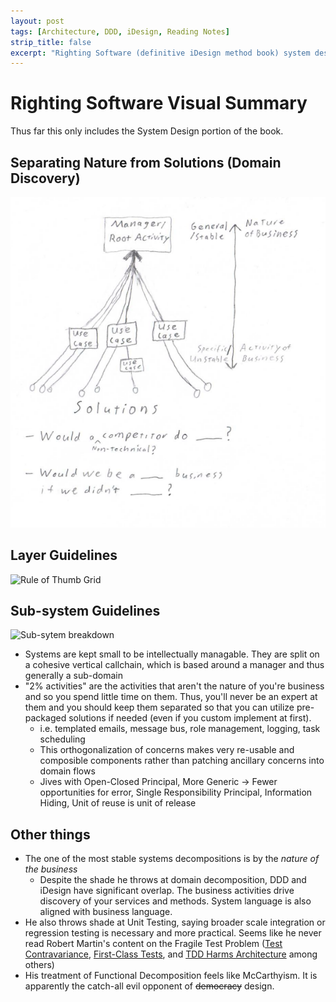 ```yaml
---
layout: post
tags: [Architecture, DDD, iDesign, Reading Notes]
strip_title: false
excerpt: "Righting Software (definitive iDesign method book) system design principles explained with pictures"
---
```


# Righting Software Visual Summary

Thus far this only includes the System Design portion of the book.

## Separating Nature from Solutions (Domain Discovery)
![Solution Scrubbing]({{site.url}}/post-media/../../../post-media/iDesignSolutionScubbing.png)

## Layer Guidelines
![Rule of Thumb Grid]({{site.url}}/post-media/iDesignRuleofThumbGrid.png)

## Sub-system Guidelines
![Sub-sytem breakdown]({{site.url}}/post-media/iDesignSubsystems.png)

 - Systems are kept small to be intellectually managable. They are split on a cohesive vertical callchain, which is based around a manager and thus generally a sub-domain
 - "2% activities" are the activities that aren't the nature of you're business and so you spend little time on them. Thus, you'll never be an expert at them and you should keep them separated so that you can utilize pre-packaged solutions if needed (even if you custom implement at first). 
   - i.e. templated emails, message bus, role management, logging, task scheduling
   - This orthogonalization of concerns makes very re-usable and composible components rather than patching ancillary concerns into domain flows
   - Jives with Open-Closed Principal, More Generic -> Fewer opportunities for error, Single Responsibility Principal, Information Hiding, Unit of reuse is unit of release

## Other things
 - The one of the most stable systems decompositions is by the *nature of the business*
   - Despite the shade he throws at domain decomposition, DDD and iDesign have significant overlap. The business activities drive discovery of your services and methods. System language is also aligned with business language.
 - He also throws shade at Unit Testing, saying broader scale integration or regression testing is necessary and more practical. Seems like he never read Robert Martin's content on the Fragile Test Problem ([Test Contravariance](https://blog.cleancoder.com/uncle-bob/2017/10/03/TestContravariance.html), [First-Class Tests](https://blog.cleancoder.com/uncle-bob/2017/05/05/TestDefinitions.html), and [TDD Harms Architecture](https://blog.cleancoder.com/uncle-bob/2017/03/03/TDD-Harms-Architecture.html) among others)
 - His treatment of Functional Decomposition feels like McCarthyism. It is apparently the catch-all evil opponent of ~~democracy~~ design.